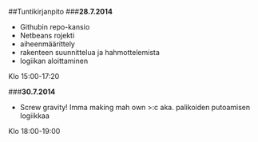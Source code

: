 ##Tuntikirjanpito
###__28.7.2014__
* Githubin repo-kansio
* Netbeans rojekti
* aiheenmäärittely
* rakenteen suunnittelua ja hahmottelemista
* logiikan aloittaminen

Klo 15:00-17:20

###__30.7.2014__
* Screw gravity! Imma making mah own >:c aka. palikoiden putoamisen logiikkaa

Klo 18:00-19:00
